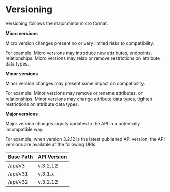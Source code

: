 # Versioning

Versioning folllows the major.minor.micro format.

**Micro versions**

Micro version changes present no or very limited risks to compatibility.

For example: Micro versions may introduce new attributes, endpoints, relationships. Micro versions may relax or
remove restrictions on attribute data types.

**Minor versions**

Minor version changes may present some impact on compatibility.

For example: Minor versions may remove or rename attributes, or relationships. Minor versions may change
attribute data types, tighten restrictions on attribute data types.

**Major versions**

Major version changes signify updates to the API in a potentially incompatible way.

For example, when version 3.2.12 is the latest published API version, the API versions are available at the following URIs:


| Base Path     | API Version  |
| ------------- |:--------------|
| /api/v3       | v.3.2.12      |
| /api/v31      | v.3.1.x       |
| /api/v32      | v.3.2.12      |

